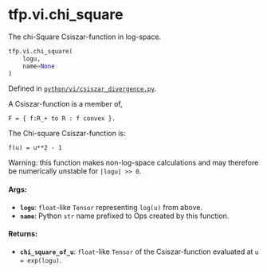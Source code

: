 <div itemscope itemtype="http://developers.google.com/ReferenceObject">
<meta itemprop="name" content="tfp.vi.chi_square" />
<meta itemprop="path" content="Stable" />
</div>

# tfp.vi.chi_square

The chi-Square Csiszar-function in log-space.

``` python
tfp.vi.chi_square(
    logu,
    name=None
)
```



Defined in [`python/vi/csiszar_divergence.py`](https://github.com/tensorflow/probability/tree/master/tensorflow_probability/python/vi/csiszar_divergence.py).

<!-- Placeholder for "Used in" -->

A Csiszar-function is a member of,

```none
F = { f:R_+ to R : f convex }.
```

The Chi-square Csiszar-function is:

```none
f(u) = u**2 - 1
```

Warning: this function makes non-log-space calculations and may therefore be
numerically unstable for `|logu| >> 0`.

#### Args:

* <b>`logu`</b>: `float`-like `Tensor` representing `log(u)` from above.
* <b>`name`</b>: Python `str` name prefixed to Ops created by this function.


#### Returns:

* <b>`chi_square_of_u`</b>: `float`-like `Tensor` of the Csiszar-function evaluated
  at `u = exp(logu)`.